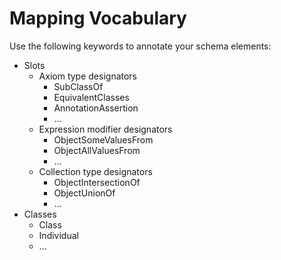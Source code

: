 # Mapping Vocabulary

Use the following keywords to annotate your schema elements:

 * Slots
    - Axiom type designators
        - SubClassOf
        - EquivalentClasses
        - AnnotationAssertion
        - ...
    - Expression modifier designators
        - ObjectSomeValuesFrom
        - ObjectAllValuesFrom
        - ...
    - Collection type designators
        - ObjectIntersectionOf
        - ObjectUnionOf
        - ...
 * Classes
    - Class
    - Individual
    - ...
    
